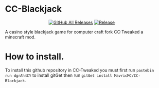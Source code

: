 # CC-Blackjack
<p align="center">
  <a href="https://github.com/MavricMC/CC-Blackjack/releases/"><img src="https://img.shields.io/github/downloads/MavricMC/CC-Blackjack/total.svg" alt="GitHub All Releases"/></a>
  <a href="https://github.com/MavricMC/CC-Blackjack/releases/"><img src="https://img.shields.io/github/release/MavricMC/CC-Blackjack.svg" alt="Release"/></a>
</p>

A casino style blackjack game for computer craft fork CC:Tweaked a minecraft mod.

# How to install.

To install this github repository in CC-Tweaked you must first run `pastebin run dgrAh4CY` to install gitGet then run `gitGet install MavricMC/CC-Blackjack`.
